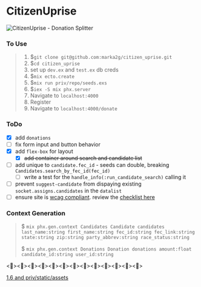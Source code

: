 # CitizenUprise

![CitizenUprise - Donation Splitter](https://media.giphy.com/media/aJbU9gyYmdAVIPr3B0/giphy.gif)

### To Use
> 1. $`git clone git@github.com:marka2g/citizen_uprise.git`
> 2. $`cd citizen_uprise` 
> 3. set up `dev.ex` and `test.ex` db creds
> 4. $`mix ecto.create`
> 5. $`mix run priv/repo/seeds.exs`
> 6. $`iex -S mix phx.server`
> 7. Navigate to `localhost:4000`
> 8. Register
> 9. Navigate to `localhost:4000/donate`

### ToDo
- [X] add `donations` 
- [ ] fix form input and button behavior
- [X] add `flex-box` for layout
  - [X] ~~add container around search and candidate list~~
- [ ] add unique to `candidate.fec_id` - seeds can double, breaking `Candidates.search_by_fec_id(fec_id)`
  - [ ] write a test for the `handle_info(:run_candidate_search)` calling it
- [ ] prevent `suggest-candidate` from dispaying existing `socket.assigns.candidates` in the `datalist`
- [ ] ensure site is [wcag compliant](https://www.w3.org/WAI/standards-guidelines/wcag/glance/). review the [checklist here](https://www.a11yproject.com/checklist/)

### Context Generation
> $ `mix phx.gen.context Candidates Candidate candidates last_name:string first_name:string fec_id:string fec_link:string state:string zip:string party_abbrev:string race_status:string`
> 
> $ `mix phx.gen.context Donations Donation donations amount:float candidate_id:string user_id:string`

<><><><><><><><><><><><><>

[1.6 and priv/static/assets](https://elixirforum.com/t/loading-images-and-assets-in-phoenix-1-6-2/43259/7)

